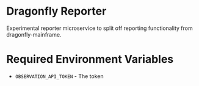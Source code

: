 # Dragonfly Reporter
Experimental reporter microservice to split off reporting functionality from dragonfly-mainframe.

# Required Environment Variables
- `OBSERVATION_API_TOKEN` - The token
